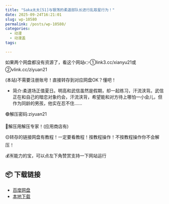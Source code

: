 ```yaml
---
title: "Saka太太[51]与银荡的柔道部队长进行乱取星行为！"
date: 2025-09-24T16:21:01
slug: wp-10580
permalink: /posts/wp-10580/
categories:
  - 动漫
  - 动漫盖
tags:

---
```


如果两个网盘都没有资源了，看这个网站👉①link3.cc/xianyu21或②vlink.cc/ziyuan21

(本站)不需要注册账号！直接转存到对应网盘OK？懂吧！

*   简介:柔道场正值夏日。明高和武信虽然是假期，却一起练习，汗流浃背。武信正在和自己的暗恋对象约会，汗流浃背，希望能和对方待上哪怕一小会儿，但作为同龄的男孩，他实在忍不住……

🟢解压密码:ziyuan21

🔵解压用解压专家！(应用商店有)

🟡转存的链接网盘有教程！一定要看教程！按教程操作！不按教程操作你不会解压！

💰🈶能力的宝，可以点左下角赞赏支持一下网站运行

## 📦 下载链接
- [百度网盘](https://blziyuan21.com/pay-download/10580?key=32fc5a7ade&down_id=0)
- [本地下载](https://blziyuan21.com/pay-download/10580?key=32fc5a7ade&down_id=1)

